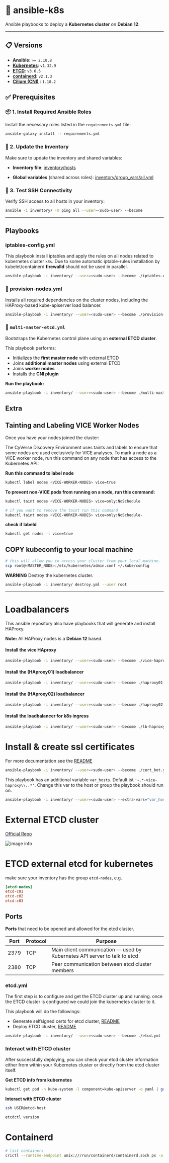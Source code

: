 # 🚀 ansible-k8s

Ansible playbooks to deploy a **Kubernetes cluster** on **Debian 12**.

---

## 📋 Versions

- **Ansible**: `>= 2.10.8`
- **[Kubernetes](https://kubernetes.io/releases/)**: `v1.32.9`
- **[ETCD](https://github.com/etcd-io/etcd/)**: `v3.6.5`
- **[containerd](https://github.com/githubixx/ansible-role-containerd/releases/)**: `v2.1.3`
- **[Cilium (CNI)](https://github.com/cilium/cilium)** : `1.18.2`


## ✅ Prerequisites

### 📦 1. Install Required Ansible Roles

Install the necessary roles listed in the `requirements.yml` file:

```bash
ansible-galaxy install -r requirements.yml
```

### 📝 2. Update the Inventory
Make sure to update the inventory and shared variables:

* **Inventory file**:
[inventory/hosts](./inventory/hosts)

* **Global variables** (shared across roles):
[inventory/group_vars/all.yml](./inventory/group_vars/all.yml)

### 🔗 3. Test SSH Connectivity

Verify SSH access to all hosts in your inventory:

```bash
ansible -i inventory/ -m ping all --user=<sudo-user> --become
```

---

## Playbooks

### iptables-config.yml

This playbook install iptables and apply the rules on all nodes related to kubernetes cluster `k8s`.
Due to some automatic iptable-rules installation by kubelet/containerd **firewalld** should not be used in parallel.

```bash
ansible-playbook -i inventory/ --user=<sudo-user> --become ./iptables-config.yml
```

### 🧰 provision-nodes.yml

Installs all required dependencies on the cluster nodes, including the HAProxy-based kube-apiserver load balancer.

```bash
ansible-playbook -i inventory/ --user=<sudo-user> --become ./provision-nodes.yml
```

### 🧠 `multi-master-etcd.yml`

Bootstraps the Kubernetes control plane using an **external ETCD cluster**.

This playbook performs:

- Initializes the **first master node** with external ETCD
- Joins **additional master nodes** using external ETCD
- Joins **worker nodes**
- Installs the **CNI plugin**

**Run the playbook:**

```bash
ansible-playbook -i inventory/ --user=<sudo-user> --become ./multi-master-etcd.yml
```

## Extra

## Tainting and Labeling VICE Worker Nodes
Once you have your nodes joined the cluster:

The CyVerse Discovery Environment uses taints and labels to ensure that some nodes are used exclusively for VICE
analyses. To mark a node as a VICE worker node, run this command on any node that has access to the Kubernetes API:

**Run this command to label node**
```bash
kubectl label nodes <VICE-WORKER-NODES> vice=true
```

**To prevent non-VICE pods from running on a node, run this command:**
```bash
kubectl taint nodes <VICE-WORKER-NODES> vice=only:NoSchedule

# if you want to remove the taint run this command
kubectl taint nodes <VICE-WORKER-NODES> vice=only:NoSchedule-
```

**check if labeld**
```bash
kubectl get nodes -l vice=true
```

## COPY kubeconfig to your local machine
```bash
# this will allow you to access your cluster from your local machine.
scp root@<MASTER_NODE>:/etc/kubernetes/admin.conf ~/.kube/config
```


**WARNING**
Destroy the kubernetes cluster.

```bash
ansible-playbook -i inventory/ destroy.yml --user root
```

---

# Loadbalancers

This ansible repository also have playbooks that will generate and install HAProxy.

**Note:** All HAProxy nodes is a **Debian 12** based.

#### Install the vice HAproxy

```bash
ansible-playbook -i inventory/ --user=<sudo-user> --become ./vice-haproxy-install.yaml
```

#### Install the (HAproxy01) loadbalancer

```bash
ansible-playbook -i inventory/ --user=<sudo-user> --become ./haproxy01.yml
```

#### Install the (HAproxy02) loadbalancer

```bash
ansible-playbook -i inventory/ --user=<sudo-user> --become ./haproxy02.yml
```

#### Install the loadbalancer for k8s ingress
```bash
ansible-playbook -i inventory/ --user=<sudo-user> --become ./lb-haproxy-install.yaml
```

# Install & create ssl certificates

For more documentation see the [README](roles/cert_bot/README.md) 

```bash
ansible-playbook -i inventory/ --user=<sudo-user> --become ./cert_bot.yaml
```

This playbook has an additional variable `var_hosts`. Default ist `'~.*-vice-haproxy\\..*'`. Change this var to the host or group the playbook should run on.


```bash
ansible-playbook -i inventory/ --user=<sudo-user> --extra-vars="var_hosts=loadbalancer" --become ./cert_bot.yaml
```

# External ETCD cluster
[Official Repo](https://github.com/etcd-io/etcd/)

![image info](./images/etcd.jpg)


# ETCD external etcd for kubernetes

make sure your inventory has the group `etcd-nodes`, e.g.
```conf
[etcd-nodes]
etcd-c01
etcd-c02
etcd-c03
```

## Ports
**Ports** that need to be opened and allowed for the etcd cluster.

| Port | Protocol | Purpose |
|------|----------|---------|
| 2379 | TCP | Main client communication — used by Kubernetes API server to talk to etcd |
| 2380 | TCP | Peer communication between etcd cluster members |

### etcd.yml
The first step is to configure and get the ETCD cluster up and running.
once the ETCD cluster is configured we could join the kubernetes cluster to it.


This playbook will do the followings:

* Generate selfsigned certs for etcd cluster, [README](./roles/etcd_certificates/README.md)
* Deploy ETCD cluster, [README](./roles/external-etcd/README.md)

```bash
ansible-playbook -i inventory/ --user=<sudo-user> --become ./etcd.yml
```


### Interact with ETCD cluster
After successfully deploying, you can check your etcd cluster information either from within your Kubernetes cluster or directly from the etcd cluster itself.

**Get ETCD info from kubernetes**
```bash
kubectl get pod -n kube-system -l component=kube-apiserver -o yaml | grep -i etcd
```

**Interact with ETCD cluster**
```bash
ssh USER@etcd-host

etcdctl version
```



# Containerd

```bash
# list containers
crictl --runtime-endpoint unix:///run/containerd/containerd.sock ps -a
```
